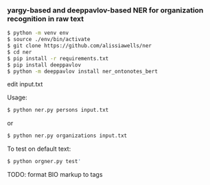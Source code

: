 ### yargy-based and deeppavlov-based NER for organization recognition in raw text

```sh
$ python -m venv env
$ source ./env/bin/activate
$ git clone https://github.com/alissiawells/ner
$ cd ner
$ pip install -r requirements.txt
$ pip install deeppavlov
$ python -m deeppavlov install ner_ontonotes_bert
```
edit input.txt

Usage:
```sh
$ python ner.py persons input.txt
```
or
```sh
$ python ner.py organizations input.txt
```

To test on default text:
```sh
$ python orgner.py test' 
```
TODO:
format BIO markup to tags 
